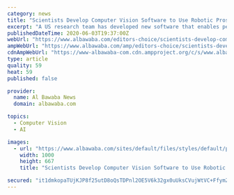 ```yaml
---
category: news
title: "Scientists Develop Computer Vision Software to Use Robotic Prosthetics"
excerpt: "A US research team has developed new software that enables people using robotic prosthetics or exoskeletons to walk in a safer, more natural manner on d"
publishedDateTime: 2020-06-03T19:37:00Z
webUrl: "https://www.albawaba.com/editors-choice/scientists-develop-computer-vision-software-use-robotic-prosthetics-1360205"
ampWebUrl: "https://www.albawaba.com/amp/editors-choice/scientists-develop-computer-vision-software-use-robotic-prosthetics-1360205"
cdnAmpWebUrl: "https://www-albawaba-com.cdn.ampproject.org/c/s/www.albawaba.com/amp/editors-choice/scientists-develop-computer-vision-software-use-robotic-prosthetics-1360205"
type: article
quality: 59
heat: 59
published: false

provider:
  name: Al Bawaba News
  domain: albawaba.com

topics:
  - Computer Vision
  - AI

images:
  - url: "https://www.albawaba.com/sites/default/files/styles/default/public/2020-06/shutterstock_617148032.jpg?itok=8H0dyPez"
    width: 1000
    height: 667
    title: "Scientists Develop Computer Vision Software to Use Robotic Prosthetics"

secured: "it1dmkopaTUjKJP8f25utD8oQsTDPnl2OE5V6k32gx0uUksCVujWtVC+FfymZ22N6TQoxebhG0F7HzE4WTIGzd8yzNap+n+xmeRmngOFKg1lmCXLrem5Vhh8JMJoSw2kMSPZ5pLFInWv4d7Dyh+mQUCOtmSbT3Qy2y1wKnQksxeVmWxcwCjMkxk0hplao4VIf5DdRhswVAuQAKbO379tjjpgMgdgbjrBnvvgyouch59wYOsaomHF6+EIXdQg9Qqt2jfyPO9Em/LwGykMti99LbV97/nd0IpBair4+HIc+CzRsPHiwVIRFqc6oCS7P5Iv;NeNNG6ZXzuwrOrEgSsL3XA=="
---
```


